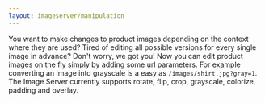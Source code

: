 ```yaml
---
layout: imageserver/manipulation
---
```

You want to make changes to product images depending on the context where they are used? Tired of editing all possible versions for every single image in advance? Don't worry, we got you! Now you can edit product images on the fly simply by adding some url parameters. For example converting an image into grayscale is a easy as <code>/images/shirt.jpg?gray=1</code>. The Image Server currently supports rotate, flip, crop, grayscale, colorize, padding and overlay.